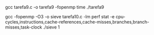 gcc tarefa9.c -o tarefa9 -fopenmp
time ./tarefa9

gcc -fopenmp -O3 -o sieve tarefa10.c -lm
perf stat -e cpu-cycles,instructions,cache-references,cache-misses,branches,branch-misses,task-clock ./sieve 1
